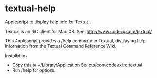 textual-help
============

Applescript to display help info for Textual.

Textual is an IRC client for Mac OS. See: http://www.codeux.com/textual/

This Applescript provides a /help command in Textual, displaying help information from the Textual Command Reference Wiki. 

Installation

* Copy this to ~/Library/Application Scripts/com.codeux.irc.textual
* Run /help for options.
